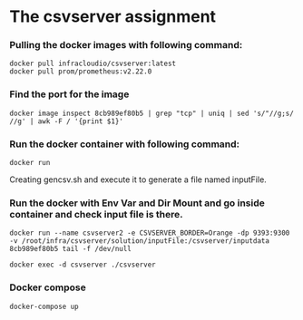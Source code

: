 # The csvserver assignment

### Pulling the docker images with following command:

```
docker pull infracloudio/csvserver:latest
docker pull prom/prometheus:v2.22.0
```

### Find the port for the image

```
docker image inspect 8cb989ef80b5 | grep "tcp" | uniq | sed 's/"//g;s/ //g' | awk -F / '{print $1}'
```

### Run the docker container with following command:
```
docker run
```

Creating gencsv.sh and execute it to generate a file named inputFile.

### Run the docker with Env Var and Dir Mount and go inside container and check input file is there.

```
docker run --name csvserver2 -e CSVSERVER_BORDER=Orange -dp 9393:9300 -v /root/infra/csvserver/solution/inputFile:/csvserver/inputdata 8cb989ef80b5 tail -f /dev/null

docker exec -d csvserver ./csvserver
```

### Docker compose
```
docker-compose up
```
